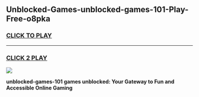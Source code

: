 
## Unblocked-Games-unblocked-games-101-Play-Free-o8pka
<h3>
<a href="https://premium76.site?title=unblocked-games-101&ref=20A">CLICK TO PLAY</a></h3>
<hr>

<h3>
<a href="https://premium76.site?title=unblocked-games-101&ref=20A">CLICK 2 PLAY</a>
  
</h3>

<a href="https://premium76.site?title=unblocked-games-101&ref=20A"><img src="https://clearcache.store/games.png"></a>


**unblocked-games-101 games unblocked: Your Gateway to Fun and Accessible Online Gaming**
